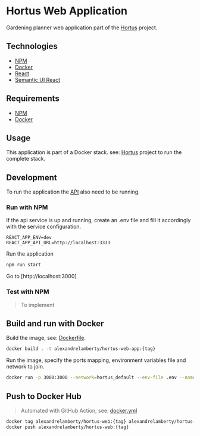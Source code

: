 # Hortus Web Application

Gardening planner web application part of the [Hortus](https://github.com/alexandrelamberty/hortus) project.

## Technologies

- [NPM](https://www.npmjs.com/)
- [Docker](https://www.docker.com/)
- [React](https://reactjs.org/)
- [Semantic UI React](https://react.semantic-ui.com/)

## Requirements

- [NPM](https://www.npmjs.com/)
- [Docker](https://www.docker.com/)

## Usage

This application is part of a Docker stack. see:
[Hortus](https://github.com/alexandrelamberty/hortus) project to run the
complete stack.

## Development

To run the application the
[API](https://github.com/alexandrelamberty/hortus-api) also need to be running.

### Run with NPM

If the api service is up and running, create an .env file and fill it
accordingly with the service configuration.

```properties
REACT_APP_ENV=dev
REACT_APP_API_URL=http://localhost:3333
```

Run the application 

```bash
npm run start
```

Go to [http://localhost:3000]

### Test with NPM

> To implement

## Build and run with Docker

Build the image, see: [Dockerfile](./Dockerfile).

```bash
docker build . -t alexandrelamberty/hortus-web-app:{tag}
```

Run the image, specify the ports mapping, environment variables file and
network to join.

```bash
docker run -p 3000:3000 --network=hortus_default --env-file .env --name hortus-web-app -d alexandrelamberty/hortus-web-app:latest
```

## Push to Docker Hub

> Automated with GitHub Action, see: [docker.yml](./.github/workflows/docker.yml)

```bash
docker tag alexandrelamberty/hortus-web:{tag} alexandrelamberty/hortus-web:{tag}
docker push alexandrelamberty/hortus-web:{tag}
```